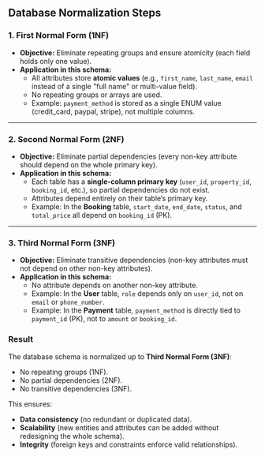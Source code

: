 
## Database Normalization Steps

### 1. First Normal Form (1NF)
- **Objective:** Eliminate repeating groups and ensure atomicity (each field holds only one value).  
- **Application in this schema:**
  - All attributes store **atomic values** (e.g., `first_name`, `last_name`, `email` instead of a single "full name" or multi-value field).  
  - No repeating groups or arrays are used.  
  - Example: `payment_method` is stored as a single ENUM value (credit_card, paypal, stripe), not multiple columns.

---

### 2. Second Normal Form (2NF)
- **Objective:** Eliminate partial dependencies (every non-key attribute should depend on the whole primary key).  
- **Application in this schema:**
  - Each table has a **single-column primary key** (`user_id`, `property_id`, `booking_id`, etc.), so partial dependencies do not exist.  
  - Attributes depend entirely on their table’s primary key.  
  - Example: In the **Booking** table, `start_date`, `end_date`, `status`, and `total_price` all depend on `booking_id` (PK).

---

### 3. Third Normal Form (3NF)
- **Objective:** Eliminate transitive dependencies (non-key attributes must not depend on other non-key attributes).  
- **Application in this schema:**
  - No attribute depends on another non-key attribute.  
  - Example: In the **User** table, `role` depends only on `user_id`, not on `email` or `phone_number`.  
  - Example: In the **Payment** table, `payment_method` is directly tied to `payment_id` (PK), not to `amount` or `booking_id`.


### Result
The database schema is normalized up to **Third Normal Form (3NF)**:
- No repeating groups (1NF).  
- No partial dependencies (2NF).  
- No transitive dependencies (3NF).  

This ensures:
- **Data consistency** (no redundant or duplicated data).  
- **Scalability** (new entities and attributes can be added without redesigning the whole schema).  
- **Integrity** (foreign keys and constraints enforce valid relationships).  

